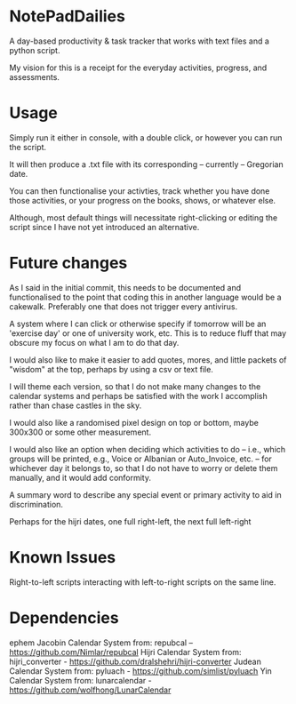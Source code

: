 # NotePadDailies
 A day-based productivity & task tracker that works with text files and a python script.

 My vision for this is a receipt for the everyday activities, progress, and assessments.
 
# Usage
 Simply run it either in console, with a double click, or however you can run the script.
 
 It will then produce a .txt file with its corresponding – currently – Gregorian date.
 
 You can then functionalise your activties, track whether you have done those activities, or your progress on the books, shows, or whatever else.
 
 Although, most default things will necessitate right-clicking or editing the script since I have not yet introduced an alternative.

# Future changes
 As I said in the initial commit, this needs to be documented and functionalised to the point that coding this in another language would be a cakewalk. Preferably one that does not trigger every antivirus.
 
 A system where I can click or otherwise specify if tomorrow will be an 'exercise day' or one of university work, etc. 
 This is to reduce fluff that may obscure my focus on what I am to do that day.

 I would also like to make it easier to add quotes, mores, and little packets of "wisdom" at the top, perhaps by using a csv or text file.

 I will theme each version, so that I do not make many changes to the calendar systems and perhaps be satisfied with the work I accomplish rather than chase castles in the sky.

 I would also like a randomised pixel design on top or bottom, maybe 300x300 or some other measurement.

 I would also like an option when deciding which activities to do – i.e., which groups will be printed, e.g., Voice or Albanian or Auto_Invoice, etc. – for whichever day it belongs to, so that I do not have to worry or delete them manually, and it would add conformity.

 A summary word to describe any special event or primary activity to aid in discrimination.

 Perhaps for the hijri dates, one full right-left, the next full left-right
 
 # Known Issues
  Right-to-left scripts interacting with left-to-right scripts on the same line.

# Dependencies
 ephem
 Jacobin Calendar System from: repubcal – https://github.com/Nimlar/repubcal
 Hijri Calendar System from: hijri_converter - https://github.com/dralshehri/hijri-converter
 Judean Calendar System from: pyluach - https://github.com/simlist/pyluach
 Yin Calendar System from: lunarcalendar - https://github.com/wolfhong/LunarCalendar
 


